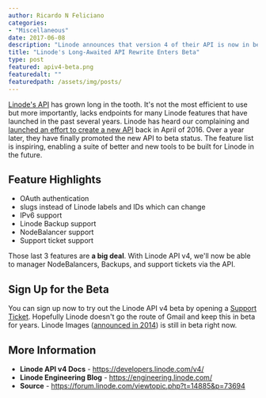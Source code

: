 ```yaml
---
author: Ricardo N Feliciano
categories:
- "Miscellaneous"
date: 2017-06-08
description: "Linode announces that version 4 of their API is now in beta."
title: "Linode's Long-Awaited API Rewrite Enters Beta"
type: post
featured: apiv4-beta.png
featuredalt: ""
featuredpath: /assets/img/posts/
---
```


[Linode's API][api] has grown long in the tooth. It's not the most efficient to use but more importantly, lacks endpoints for many Linode features that have launched in the past several years. Linode has heard our complaining and [launched an effort to create a new API][alpha-post] back in April of 2016. Over a year later, they have finally promoted the new API to beta status. The feature list is inspiring, enabling a suite of better and new tools to be built for Linode in the future.

<!--more-->

## Feature Highlights

- OAuth authentication
- slugs instead of Linode labels and IDs which can change
- IPv6 support
- Linode Backup support
- NodeBalancer support
- Support ticket support

Those last 3 features are **a big deal**. With Linode API v4, we'll now be able to manager NodeBalancers, Backups, and support tickets via the API.

## Sign Up for the Beta

You can sign up now to try out the Linode API v4 beta by opening a [Support Ticket][support]. Hopefully Linode doesn't go the route of Gmail and keep this in beta for years. Linode Images ([announced in 2014][images]) is still in beta right now.

## More Information

- **Linode API v4 Docs** - <https://developers.linode.com/v4/>
- **Linode Engineering Blog** - <https://engineering.linode.com/>
- **Source** - <https://forum.linode.com/viewtopic.php?t=14885&p=73694>



[api]: https://www.linode.com/api
[alpha-post]: https://engineering.linode.com/2016/04/12/Announcing-APIv4.html
[support]: https://manager.linode.com/support/ticket/new?summary=API%20Beta
[images]: https://forum.linode.com/viewtopic.php?t=11180
